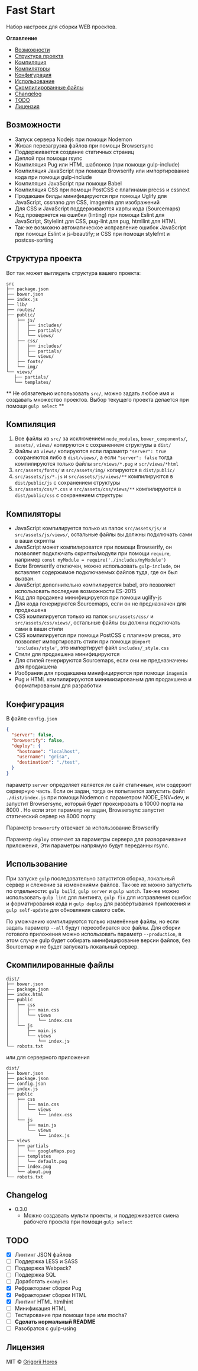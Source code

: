 # Fast Start 

Набор настроек для сборки WEB проектов.

<!-- START doctoc generated TOC please keep comment here to allow auto update -->
<!-- DON'T EDIT THIS SECTION, INSTEAD RE-RUN doctoc TO UPDATE -->
**Оглавление** 

- [Возможности](#%D0%B2%D0%BE%D0%B7%D0%BC%D0%BE%D0%B6%D0%BD%D0%BE%D1%81%D1%82%D0%B8)
- [Структура проекта](#%D1%81%D1%82%D1%80%D1%83%D0%BA%D1%82%D1%83%D1%80%D0%B0-%D0%BF%D1%80%D0%BE%D0%B5%D0%BA%D1%82%D0%B0)
- [Компиляция](#%D0%BA%D0%BE%D0%BC%D0%BF%D0%B8%D0%BB%D1%8F%D1%86%D0%B8%D1%8F)
- [Компиляторы](#%D0%BA%D0%BE%D0%BC%D0%BF%D0%B8%D0%BB%D1%8F%D1%82%D0%BE%D1%80%D1%8B)
- [Конфигурация](#%D0%BA%D0%BE%D0%BD%D1%84%D0%B8%D0%B3%D1%83%D1%80%D0%B0%D1%86%D0%B8%D1%8F)
- [Использование](#%D0%B8%D1%81%D0%BF%D0%BE%D0%BB%D1%8C%D0%B7%D0%BE%D0%B2%D0%B0%D0%BD%D0%B8%D0%B5)
- [Скомпилированные файлы](#%D1%81%D0%BA%D0%BE%D0%BC%D0%BF%D0%B8%D0%BB%D0%B8%D1%80%D0%BE%D0%B2%D0%B0%D0%BD%D0%BD%D1%8B%D0%B5-%D1%84%D0%B0%D0%B9%D0%BB%D1%8B)
- [Changelog](#changelog)
- [TODO](#todo)
- [Лицензия](#%D0%BB%D0%B8%D1%86%D0%B5%D0%BD%D0%B7%D0%B8%D1%8F)

<!-- END doctoc generated TOC please keep comment here to allow auto update -->

## Возможности

* Запуск сервера Nodejs при помощи Nodemon
* Живая перезагрузка файлов при помощи Browsersync
* Поддерживается создание статичных страниц
* Деплой при помощи rsync
* Компиляция Pug или HTML шаблонов (при помощи gulp-include)
* Компиляция JavaScript при помощи Browserify или импортирование кода при помощи gulp-include
* Компиляция JavaScript при помощи Babel
* Компиляция CSS при помощи PostCSS с плагинами precss и cssnext
* Продакшен билды минифицируются при помощи Uglify для JavaScript, cssnano для CSS, imagemin для изображений
* Для CSS и JavaScript поддерживаются карты кода (Sourcemaps)
* Код проверяется на ошибки (linting) при помощи Eslint для JavaScript, Stylelint для CSS, pug-lint для pug, htmllint для HTML
* Так-же возможно автоматическое исправление ошибок JavaScript при помощи Eslint и js-beautify; и CSS при помощи stylefmt и postcss-sorting

## Структура проекта

Вот так может выглядеть структура вашего проекта:

```
src
├── package.json
├── bower.json
├── index.js
├── lib/
├── routes/
├── public/
│   ├── js/
│   │   ├── includes/
│   │   ├── partials/
│   │   └── views/
│   ├── css/
│   │   ├── includes/
│   │   ├── partials/
│   │   └── views/
│   ├── fonts/
│   └── img/
└── views/
   ├── partials/
   └── templates/
```

** Не обязательно использовать `src/`, можно задать любое имя и создавать множество проектов. Выбор текущего проекта делается при помощи `gulp select` **

## Компиляция

1. Все файлы из `src/` за исключением `node_modules`, `bower_components/`, `assets/`, `views/` копируются с сохранением структуры в `dist/`
2. Файлы из `views/` копируются если параметр `"server": true` сохраняются либо в `dist/views/`, а если `"server": false` тогда компилируются только файлы `src/views/*.pug` и `scr/views/*html` 
3. `src/assets/fonts/` и `src/assets/img/` копируются в `dist/public/`
4. `src/assets/js/*.js` и `src/assets/js/views/**` компилируются в `dist/public/js` с сохранением структуры
5. `src/assets/css/*.css` и `src/assets/css/views/**` компилируются в `dist/public/css` с сохранением структуры

## Компиляторы

* JavaScript компилируется только из папок `src/assets/js/` и `src/assets/js/views/`, остальные файлы вы должны подключать сами в ваши скрипты 
* JavaScript может компилироватся при помощи Browserify, он позволяет подключать скрипты/модули при помощи `require`, например `const myModule = require('./includes/myModule')`
* Если Browserify отключен, можно использовать `gulp-include`, он вставляет содержимое подключаемых файлов туда, где он был вызван.
* JavaScript дополнительно компилируется babel, это позволяет использовать последние возможности ES-2015
* Код для продакена минифицируется при помоши uglify-js
* Для кода генерируются Sourcemaps, если он не предназначен для продакшена
* CSS компилируется только из папок `src/assets/css/` и `src/assets/css/views/`, остальные файлы вы должны подключать сами в ваши стили
* CSS компилируется при помощи PostCSS с плагином precss, это позволяет импортировать стили при помощи `@import 'includes/style'`, это импортирует файл `includes/_style.css`
* Стили для продакшена минифицируются
* Для стилей генерируются Sourcemaps, если они не предназначены для продакшена
* Изобрания для продакшена минифицируются при помощи `imagemin`
* Pug и HTML компилирируются минимизированым для продакшена и форматированым для разработки

## Конфигурация

В файле `config.json`
```json
{
  "server": false,
  "browserify": false,
  "deploy": {
    "hostname": "localhost",
    "username": "grisa",
    "destination": "./test",
  }
}
```
параметр `server` определяет является ли сайт статичным, или содержит серверную часть.
Если он задан, тогда он попытается запустить файл `./dist/index.js` при помощи
Nodemon с параметром NODE_ENV=dev, и запустит Browsersync, 
который будет проксировать в 10000 порта на 8000 . 
Но если этот параметр не задан, Browsersync запустит статический сервер на 8000 порту

Параметр `browserify` отвечает за использование Browserify

Параметр `deploy` отвечает за параметры сервера для разворачивания приложения,
Эти параметры напрямую будут переданны rsync.

## Использование

При запуске `gulp` последовательно запустится сборка, локальный сервер и 
слежение за изменениями файлов. Так-же их можно запустить по отдельности: 
`gulp build`, `gulp server` и `gulp watch`.
Так-же можно использовать `gulp lint` для линтинга, 
`gulp fix` для исправления ошибок и форматирования кода и 
`gulp deploy` для развёртывания приложения и `gulp self-update` для обновляния самого себя.

По уможчанию компилируются только изменённые файлы, но если задать параметр `--all`
будут пересобиратся все файлы.
Для сборки готового приложения можно использовать параметр `--production`, 
в этом случае gulp будет собирать минифицирование версии файлов, без Sourcemap
и не будет запускать локальный сервер.

## Скомпилированные файлы
```
dist/
├── bower.json
├── package.json
├── index.html
├── public
│   ├── css
│   │   ├── main.css
│   │   └── views
│   │       └── index.css
│   └── js
│       ├── main.js
│       └── views
│           └── index.js
└── robots.txt
```
или для серверного приложения
```
dist/
├── bower.json
├── package.json
├── config.json
├── index.js
├── public
│   ├── css
│   │   ├── main.css
│   │   └── views
│   │       └── index.css
│   └── js
│       ├── main.js
│       └── views
│           └── index.js
├── views
│   ├── partials
│   │   └── googleMaps.pug
│   ├── templates
│   │   └── default.pug
│   ├── index.pug
│   └── about.pug
└── robots.txt
```

## Changelog

* 0.3.0
  * Можно создавать мульти проекты, и поддерживается смена рабочего проекта при помощи `gulp select`


## TODO

- [x] Линтинг JSON файлов
- [ ] Поддержка LESS и SASS
- [ ] Поддержка Webpack?
- [ ] Поддержка SQL
- [ ] Доработать `examples`
- [x] Рефракторинг сборки Pug
- [x] Рефракторинг сборки HTML
- [x] Линтинг HTML htmlhint
- [ ] Минификация HTML
- [ ] Тестирование при помощи tape или mocha?
- [ ] **Сделать нормальный README**
- [ ] Разобратся с gulp-using

## Лицензия

MIT © [Grigorii Horos](https://github.com/horosgrisa)
